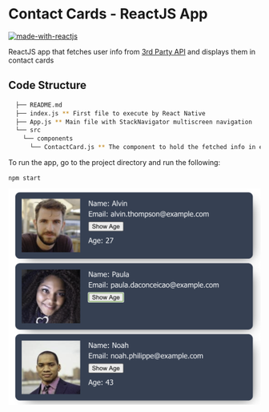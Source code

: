 # Contact Cards - ReactJS App
[![made-with-reactjs](https://img.shields.io/badge/Frontend-ReactJS-06B3E1.svg)](https://reactjs.org/)

ReactJS app that fetches user info from [3rd Party API](https://randomuser.me/api) and displays them in contact cards

## Code Structure

```sh
  ├── README.md
  ├── index.js ** First file to execute by React Native
  ├── App.js ** Main file with StackNavigator multiscreen navigation
  └── src
    └── components
      └── ContactCard.js ** The component to hold the fetched info in each iteration
```

To run the app, go to the project directory and run the following:

```
npm start
```

![ContactCards](https://github.com/RayanAlkhelaiwi/ContactCards-ReactJS/blob/master/public/ContactCards.png)
